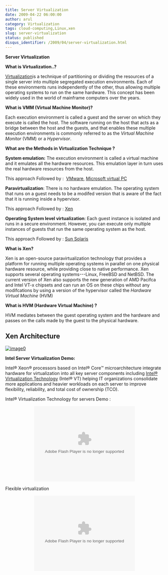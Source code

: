 ```yaml
---
title: Server Virtualization
date: 2009-04-22 06:00:00
author: arul
category: Virtualization
tags: cloud-computing,Linux,xen
slug: server-virtualization
status: published
disqus_identifier: /2009/04/server-virtualization.html
---
```


**Server Virtualization**

**What is Virtualization..?**

[Virtualization](http://en.wikipedia.org/wiki/Virtualization)is a
technique of partitioning or dividing the resources of a single server
into multiple segregated execution environments. Each of these
environments runs independently of the other, thus allowing multiple
operating systems to run on the same hardware. This concept has been
widely used in the world of mainframe computers over the years.

**What is VMM (Virtual Machine Monitor)?**

Each execution environment is called a guest and the server on which
they execute is called the host. The software running on the host that
acts as a bridge between the host and the guests, and that enables these
multiple execution environments is commonly referred to as the *Virtual
Machine Monitor* (VMM) or a *Hypervisor*.

**What are the Methods in Virtualization Technique ?**

**System emulation:** The execution environment is called a virtual
machine and it emulates all the hardware resources. This emulation layer
in turn uses the real hardware resources from the host.

This approach Followed by :  [VMware](http://www.vmware.com/),
[Microsoft virtual
PC](http://www.microsoft.com/Windows/products/winfamily/virtualpc/default.mspx)

**Paravirtualization**: There is no hardware emulation. The operating
system that runs on a guest needs to be a modifed version that is aware
of the fact that it is running inside a hypervisor.

This approach Followed by : [Xen](http://www.xen.org/)

**Operating System level virtualization**: Each guest instance is
isolated and runs in a secure environment. However, you can execute only
multiple instances of guests that run the same operating system as the
host.

This approach Followed by : [Sun
Solaris](http://www.sun.com/software/solaris/virtualization.jsp)

**What is Xen?**

Xen is an open-source paravirtualization technology that provides a
platform for running multiple operating systems in parallel on one
physical hardware resource, while providing close to native performance.
Xen supports several operating systems---Linux, FreeBSD and NetBSD. The
current version of Xen also supports the new generation of AMD Pacifca
and Intel VT-x chipsets and can run an OS on these chips without any
modifcations by using a version of the hypervisor called the *Hardware
Virtual Machine* (HVM)

**What is HVM (Hardware Virtual Machine) ?**

HVM mediates between the guest operating system and the hardware and
passes on the calls made by the guest to the physical hardware.

## Xen Architecture

[![image0](http://4.bp.blogspot.com/_Tq9uaJI0Xww/Se8KOh04_5I/AAAAAAAAETY/Gkl-Ck_wpNo/s400/Xen+Architecture.jpg)](http://4.bp.blogspot.com/_Tq9uaJI0Xww/Se8KOh04_5I/AAAAAAAAETY/Gkl-Ck_wpNo/s1600-h/Xen+Architecture.jpg)

**Intel Server Virtualization Demo:**

Intel® Xeon® processors based on Intel® Core™ microarchitecture
integrate hardware for virtualization into all key server components
including [Intel® Virtualization
Technology](http://www.intel.com/technology/virtualization/server/index.htm?iid=tech_vt+server)
(Intel® VT) helping IT organizations consolidate more applications and
heavier workloads on each server to improve flexibility, reliability,
and total cost of ownership (TCO).

Intel® Virtualization Technology for servers Demo :

<div align="center">
<object width="320" height="240" data="http://www.intel.com/technology/virtualization/demos/closer/demo.swf" type="application/x-shockwave-flash">
</object>
</div>

Flexible virtualization

<div align="center">
<object width="320" height="240" data="http://www.intel.com/business/resources/demos/xeon5500/virtualization/demo.swf" type="application/x-shockwave-flash">
</object>
</div>
